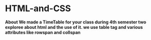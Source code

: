 # HTML-and-CSS
<b>About<b>
We made a TimeTable for your class during 4th semester two exploree about html and the use of it.
we use table tag and various attributes like rowspan and collspan

